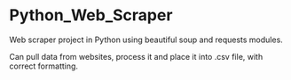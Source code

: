 # Python_Web_Scraper
Web scraper project in Python using beautiful soup and requests modules.

Can pull data from websites, process it and place it into .csv file, with correct formatting. 
